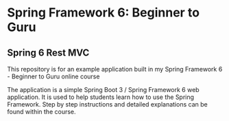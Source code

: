# Spring Framework 6: Beginner to Guru
## Spring 6 Rest MVC

This repository is for an example application built in my Spring Framework 6 - Beginner to Guru online course

The application is a simple Spring Boot 3 / Spring Framework 6 web application. It is used to help students learn how
to use the Spring Framework. Step by step instructions and detailed explanations can be found within the course.
